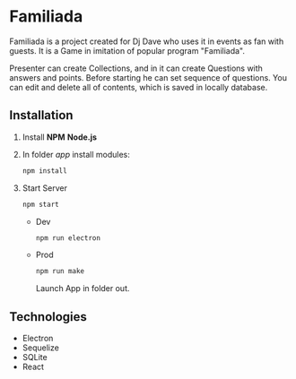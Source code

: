 # Familiada

Familiada is a project created for Dj Dave who uses it in events as fan with guests. It is a Game in imitation of popular program "Familiada".

Presenter can create Collections, and in it can create Questions with answers and points. Before starting he can set sequence of questions. You can edit and delete all of contents, which is saved in locally database.

## Installation

1.  Install **NPM** **Node.js**

2.  In folder _app_ install modules:

    ```bash
    npm install
    ```

3.  Start Server

    ```bash
    npm start
    ```

    - Dev

      ```bash
      npm run electron
      ```

    - Prod

      ```bash
      npm run make
      ```

      Launch App in folder out.

## Technologies

- Electron
- Sequelize
- SQLite
- React
